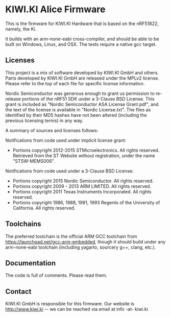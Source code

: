 # KIWI.KI Alice Firmware

This is the firmware for KIWI.KI Hardware that is based on the nRF51822,
namely, the Ki.

It builds with an arm-none-eabi cross-compiler, and should be able to be
built on Windows, Linux, and OSX. The tests require a native gcc target.

## Licenses

This project is a mix of software developed by KIWI.KI GmbH and others. Parts
developed by KIWI.KI GmbH are released under the MPLv2 license. Please refer
to the top of each file for specific license information.

Nordic Semiconductor was generous enough to grant us permission to re-release
portions of the nRF51 SDK under a 3-Clause BSD License. This grant is included
as "Nordic Semiconductor ASA License Grant.pdf", and the text of the license is
available in "Nordic License.txt". The files as identified by their MD5 hashes
have not been altered (including the previous licensing terms) in any way.

A summary of sources and licenses follows:

Notifications from code used under implicit license grant:
* Portions copyright 2012-2015 STMicroelectronics. All rights reserved.
  Retrieved from the ST Website without registration, under the name
  "STSW-MEMS006".

Notifications from code used under a 3-Clause BSD License:
* Portions copyright 2015 Nordic Semiconductor. All rights reserved.
* Portions copyright 2009 - 2013 ARM LIMITED. All rights reserved.
* Portions copyright 2011 Texas Instruments Incorporated. All rights reserved.
* Portions copyright 1986, 1988, 1991, 1993 Regents of the University of
  California. All rights reserved.

## Toolchains

The preferred toolchain is the official ARM GCC toolchain from
<https://launchpad.net/gcc-arm-embedded>, though it should build under
any arm-none-eabi toolchain (including yagarto, sourcery g++, clang, etc.).

## Documentation

The code is full of comments. Please read them.

## Contact
KIWI.KI GmbH is responsible for this firmware. Our website is http://www.kiwi.ki -- we can be reached via email at info -at- kiwi.ki
